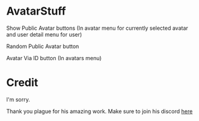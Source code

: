 # AvatarStuff
 
Show Public Avatar buttons (In avatar menu for currently selected avatar and user detail menu for user)

Random Public Avatar button

Avatar Via ID button (In avatars menu)

# Credit

I'm sorry.

Thank you plague for his amazing work. Make sure to join his discord [here](http://discord.me/Poppy)

